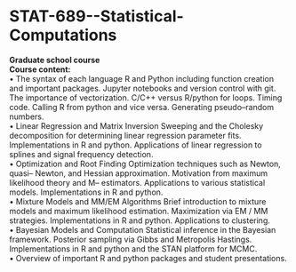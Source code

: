 # STAT-689--Statistical-Computations </br>
<b>Graduate school course</b> </br> 
<b>Course content:</b> <br/> 
• The syntax of each language R and Python including function creation and important packages.
Jupyter notebooks and version control with git. The importance of vectorization. C/C++
versus R/python for loops. Timing code. Calling R from python and vice versa. Generating pseudo–random numbers.<br/> 
• Linear Regression and Matrix Inversion Sweeping and the Cholesky decomposition for determining linear regression parameter fits. Implementations in R and
python. Applications of linear regression to splines and signal frequency detection.<br/> 
• Optimization and Root Finding Optimization techniques such as Newton, quasi–
Newton, and Hessian approximation. Motivation from maximum likelihood theory and M–
estimators. Applications to various statistical models. Implementations in R and python.<br/> 
• Mixture Models and MM/EM Algorithms Brief introduction to mixture models and maximum likelihood estimation. Maximization via EM / MM strategies. Implementations in R and python. Applications to clustering.<br/> 
• Bayesian Models and Computation Statistical inference in the Bayesian framework. Posterior sampling via Gibbs and Metropolis Hastings. Implementations in R and
python and the STAN platform for MCMC.<br/> 
• Overview of important R and python packages and student presentations.
